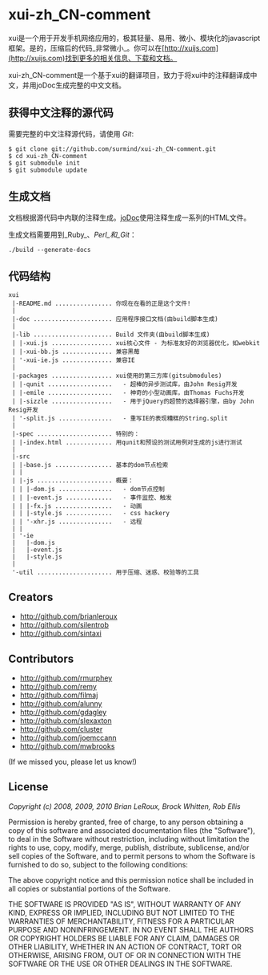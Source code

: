 xui-zh_CN-comment
=================

xui是一个用于开发手机网络应用的，极其轻量、易用、微小、模块化的javascript框架。是的，压缩后的代码_非常微小_。你可以在[http://xuijs.com](http://xuijs.com)找到更多的相关信息、下载和文档。

xui-zh_CN-comment是一个基于xui的翻译项目，致力于将xui中的注释翻译成中文，并用joDoc生成完整的中文文档。

获得中文注释的源代码
--------------------

需要完整的中文注释源代码，请使用 _Git_:

    $ git clone git://github.com/surmind/xui-zh_CN-comment.git
    $ cd xui-zh_CN-comment
    $ git submodule init
    $ git submodule update

生成文档
--------

文档根据源代码中内联的注释生成。[joDoc](https://github.com/davebalmer/jodoc)使用注释生成一系列的HTML文件。

生成文档需要用到_Ruby_、_Perl_和_Git_：

    ./build --generate-docs

代码结构
--------

    xui
     |-README.md ................ 你现在在看的正是这个文件!
     |
     |-doc ...................... 应用程序接口文档(由build脚本生成)
     |
     |-lib ...................... Build 文件夹(由build脚本生成)
     | |-xui.js ................. xui核心文件 - 为标准友好的浏览器优化，如webkit
     | |-xui-bb.js .............. 兼容黑莓
     | '-xui-ie.js .............. 兼容IE
     |
     |-packages ................. xui使用的第三方库(gitsubmodules)
     | |-qunit ..................   - 超棒的异步测试库，由John Resig开发
     | |-emile ..................   - 神奇的小型动画库，由Thomas Fuchs开发
     | |-sizzle .................   - 用于jQuery的超赞的选择器引擎，由by John Resig开发
     | '-split.js ...............   - 重写IE的表现糟糕的String.split
     |
     |-spec ..................... 特别的：
     | |-index.html ............. 用qunit和预设的测试用例对生成的js进行测试
     |
     |-src
     | |-base.js ................ 基本的dom节点检索
     | |
     | |-js ..................... 概要：
     | | |-dom.js ...............   - dom节点控制 
     | | |-event.js .............   - 事件监控、触发
     | | |-fx.js ................   - 动画
     | | |-style.js .............   - css hackery
     | | '-xhr.js ...............   - 远程
     | |
     | '-ie
     |   |-dom.js
     |   |-event.js
     |   |-style.js
     |
     '-util ..................... 用于压缩、迷惑、校验等的工具

Creators
--------

- http://github.com/brianleroux
- http://github.com/silentrob
- http://github.com/sintaxi


Contributors
------------

- http://github.com/rmurphey 
- http://github.com/remy
- http://github.com/filmaj
- http://github.com/alunny
- http://github.com/gdagley
- http://github.com/slexaxton
- http://github.com/cluster
- http://github.com/joemccann
- http://github.com/mwbrooks

(If we missed you, please let us know!)

License
-------

_Copyright (c) 2008, 2009, 2010 Brian LeRoux, Brock Whitten, Rob Ellis_

Permission is hereby granted, free of charge, to any person obtaining
a copy of this software and associated documentation files (the
"Software"), to deal in the Software without restriction, including
without limitation the rights to use, copy, modify, merge, publish,
distribute, sublicense, and/or sell copies of the Software, and to
permit persons to whom the Software is furnished to do so, subject to
the following conditions:

The above copyright notice and this permission notice shall be included
in all copies or substantial portions of the Software.

THE SOFTWARE IS PROVIDED "AS IS", WITHOUT WARRANTY OF ANY KIND,
EXPRESS OR IMPLIED, INCLUDING BUT NOT LIMITED TO THE WARRANTIES OF
MERCHANTABILITY, FITNESS FOR A PARTICULAR PURPOSE AND NONINFRINGEMENT.
IN NO EVENT SHALL THE AUTHORS OR COPYRIGHT HOLDERS BE LIABLE FOR ANY
CLAIM, DAMAGES OR OTHER LIABILITY, WHETHER IN AN ACTION OF CONTRACT,
TORT OR OTHERWISE, ARISING FROM, OUT OF OR IN CONNECTION WITH THE
SOFTWARE OR THE USE OR OTHER DEALINGS IN THE SOFTWARE.
